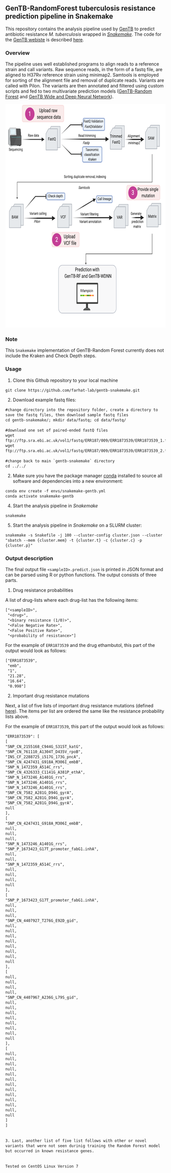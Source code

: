 ## GenTB-RandomForest tuberculosis resistance prediction pipeline in Snakemake

This repository contains the analysis pipeline used by [GenTB](https://gentb.hms.harvard.edu) to predict antibiotic resistance _M. tuberculosis_ wrapped in _[Snakemake](https://snakemake.readthedocs.io/en/stable/)_. The code for the [GenTB webiste](https://gentb.hms.harvard.edu) is described [here](https://github.com/farhat-lab/gentb-site).

### Overview

The pipeline uses well established programs to align reads to a reference strain and call variants. Raw sequence reads, in the form of a fastq file, are aligned to H37Rv reference strain using minimap2. Samtools is employed for sorting of the alignment file and removal of duplicate reads. Variants are called with Pilon. The variants are then annotated and filtered using custom scripts and fed to two multivariate prediction models ([GenTB-Random Forest](https://www.atsjournals.org/doi/full/10.1164/rccm.201510-2091OC) and [GenTB Wide and Deep Neural Network](https://www.sciencedirect.com/science/article/pii/S2352396419302506?via%3Dihub)). 

<img src="https://github.com/mgro/mgro.github.io/blob/master/GenTB%20Pipeline.png" width="700" height="700" />



### Note

This `Snakemake` implementation of GenTB-Random Forest currently does not include the Kraken and Check Depth steps.

### Usage

1. Clone this Github repository to your local machine

```
git clone https://github.com/farhat-lab/gentb-snakemake.git
```

2. Download example fastq files:

```
#change directory into the repository folder, create a directory to save the fastq files, then download sample fastq files
cd gentb-snakemake/; mkdir data/fastq; cd data/fastq/

#download one set of paired-ended fastQ files
wget ftp://ftp.sra.ebi.ac.uk/vol1/fastq/ERR187/009/ERR1873539/ERR1873539_1.fastq.gz
wget ftp://ftp.sra.ebi.ac.uk/vol1/fastq/ERR187/009/ERR1873539/ERR1873539_2.fastq.gz

#change back to main `gentb-snakemake` directory
cd ../../
```

2. Make sure you have the package manager [conda](https://docs.conda.io/en/latest/miniconda.html) installed to source all software and dependencies into a new environment:
```
conda env create -f envs/snakemake-gentb.yml
conda activate snakemake-gentb
```

4. Start the analysis pipeline in _Snakemake_
```
snakemake
```

5. Start the analysis pipeline in _Snakemake_ on a SLURM cluster:
```
snakemake -s Snakefile -j 100 --cluster-config cluster.json --cluster "sbatch --mem {cluster.mem} -t {cluster.t} -c {cluster.c} -p {cluster.p}"
```

### Output description

The final output file `<sampleID>.predict.json` is printed in JSON format and can be parsed using R or python functions. The output consists of three parts.

1. Drug resistance probabilities

A list of drug-lists where each drug-list has the following items:
```
["<sampleID>", 
 "<drug>", 
 "<binary resistance (1/0)>", 
 "<False Negative Rate>", 
 "<False Positive Rate>", 
 "<probability of resistance>"]
 ```
 
 For the example of `ERR1873539` and the drug ethambutol, this part of the output would look as follows:
 ```
 ["ERR1873539", 
  "emb", 
  "1", 
  "21.28", 
  "16.64", 
  "0.998"]
  ```
  
  2. Important drug resistance mutations
  
Next, a list of five lists of important drug resistance mutations (defined [here](https://www.atsjournals.org/doi/full/10.1164/rccm.201510-2091OC)). The items per list are ordered the same like the resistance probability lists above. 
  
For the example of `ERR1873539`, this part of the output would look as follows:
  
  ```
"ERR1873539": [
[
  "SNP_CN_2155168_C944G_S315T_katG", 
  "SNP_CN_761110_A1304T_D435V_rpoB", 
  "INS_CF_2288725_i517G_173G_pncA", 
  "SNP_CN_4247431_G918A_M306I_embB", 
  "SNP_N_1472359_A514C_rrs", 
  "SNP_CN_4326333_C1141G_A381P_ethA", 
  "SNP_N_1473246_A1401G_rrs", 
  "SNP_N_1473246_A1401G_rrs", 
  "SNP_N_1473246_A1401G_rrs", 
  "SNP_CN_7582_A281G_D94G_gyrA", 
  "SNP_CN_7582_A281G_D94G_gyrA", 
  "SNP_CN_7582_A281G_D94G_gyrA", 
  null
], 
[
  "SNP_CN_4247431_G918A_M306I_embB", 
  null, 
  null, 
  null, 
  "SNP_N_1473246_A1401G_rrs", 
  "SNP_P_1673423_G17T_promoter_fabG1.inhA", 
  null, 
  null, 
  "SNP_N_1472359_A514C_rrs", 
  null, 
  null, 
  null, 
  null
], 
[
  "SNP_P_1673423_G17T_promoter_fabG1.inhA", 
  null, 
  null, 
  null, 
  "SNP_CN_4407927_T276G_E92D_gid", 
  null, 
  null, 
  null, 
  null, 
  null, 
  null, 
  null, 
  null
], 
[
  null, 
  null, 
  null, 
  null, 
  "SNP_CN_4407967_A236G_L79S_gid", 
  null, 
  null, 
  null, 
  null, 
  null, 
  null, 
  null, 
  null
], 
[
  null, 
  null, 
  null, 
  null, 
  null, 
  null, 
  null, 
  null, 
  null, 
  null, 
  null, 
  null, 
  null
 ]
]


3. Last, another list of five list follows with other or novel variants that were not seen durinig training the Random Forest model but occurred in known resistance genes. 


Tested on CentOS Linux Version 7
